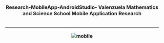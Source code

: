 <h3 align="center">Research-MobileApp-AndroidStudio-
Valenzuela Mathematics and Science School Mobile Application Research <br> <br> <hr>

![mobile ](https://user-images.githubusercontent.com/106210675/218622274-76dd78a7-fcb0-44ed-bb18-714d7099f697.png) <h3>



